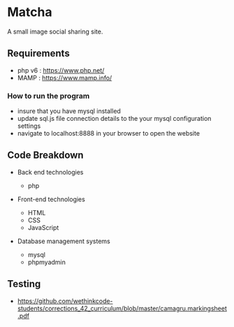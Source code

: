 # Matcha

A small image social sharing site.

## Requirements

- php v6 : https://www.php.net/
- MAMP : https://www.mamp.info/

### How to run the program
- insure that you have mysql installed
- update sql.js file connection details to the your mysql configuration settings
- navigate to localhost:8888 in your browser to open the website

## Code Breakdown
- Back end technologies
    - php

- Front-end technologies
    - HTML
    - CSS
    - JavaScript
    
- Database management systems
    - mysql
    - phpmyadmin
    
## Testing
   - https://github.com/wethinkcode-students/corrections_42_curriculum/blob/master/camagru.markingsheet.pdf
